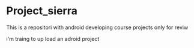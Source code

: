 # Project_sierra
This is a repositori with android developing course projects only for reviw 

i'm traing to up load an adroid project
